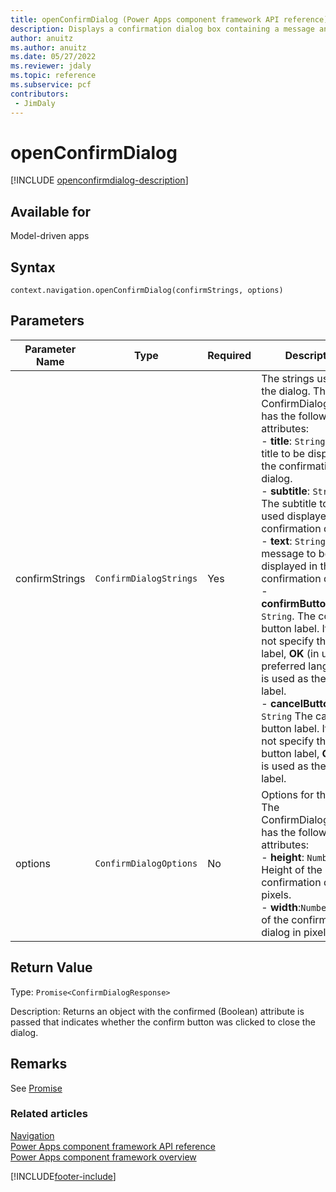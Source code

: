 ```yaml
---
title: openConfirmDialog (Power Apps component framework API reference) | Microsoft Docs
description: Displays a confirmation dialog box containing a message and two buttons.
author: anuitz
ms.author: anuitz
ms.date: 05/27/2022
ms.reviewer: jdaly
ms.topic: reference
ms.subservice: pcf
contributors:
 - JimDaly
---
```


# openConfirmDialog

[!INCLUDE [openconfirmdialog-description](includes/openconfirmdialog-description.md)]

## Available for 

Model-driven apps

## Syntax

`context.navigation.openConfirmDialog(confirmStrings, options)`

## Parameters

| Parameter Name|Type|Required|Description|
| ------------- |----|--------|-----------|
|confirmStrings|`ConfirmDialogStrings`|Yes|The strings used in the dialog. The ConfirmDialogStrings has the following attributes:<br/>- **title**: `String`. The title to be displayed in the confirmation dialog. <br/>- **subtitle**: `String`. The subtitle to be used displayed in the confirmation dialog.<br/>- **text**: `String`. The message to be displayed in the confirmation dialog.<br/>- **confirmButtonLabel**: `String`. The confirm button label. If you do not specify the button label, **OK** (in user's preferred language) is used as the button label.<br/>- **cancelButtonLabel**: `String` The cancel button label. If you do not specify the cancel button label, **Cancel** is used as the button label.|
|options|`ConfirmDialogOptions`|No|Options for the dialog. The ConfirmDialogOptions has the following attributes:<br/>- **height**: `Number`. Height of the confirmation dialog in pixels. <br/>- **width**:`Number`. Width of the confirmation dialog in pixels|

## Return Value

Type: `Promise<ConfirmDialogResponse>`

Description: Returns an object with the confirmed (Boolean) attribute is passed that indicates whether the confirm button was clicked to close the dialog.

## Remarks

See [Promise](https://developer.mozilla.org/docs/Web/JavaScript/reference/Global_Objects/Promise) 


### Related articles

[Navigation](../navigation.md)<br/>
[Power Apps component framework API reference](../../reference/index.md)<br/>
[Power Apps component framework overview](../../overview.md)

[!INCLUDE[footer-include](../../../../includes/footer-banner.md)]
